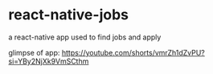 # react-native-jobs

a react-native app used to find jobs and apply

glimpse of app: https://youtube.com/shorts/vmrZh1dZvPU?si=YBy2NjXk9VmSCthm
